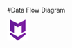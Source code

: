 #Data Flow Diagram

![alt text](https://github.com/adam-p/markdown-here/raw/master/src/common/images/icon48.png "Test")
